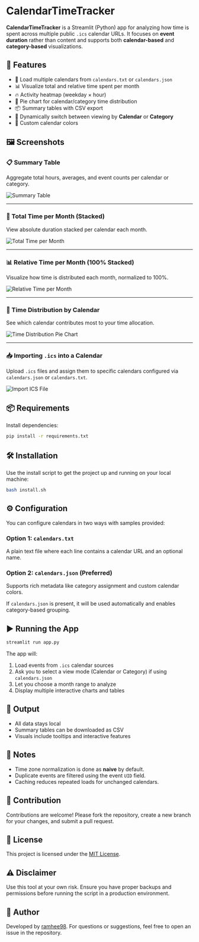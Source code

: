 # CalendarTimeTracker

**CalendarTimeTracker** is a Streamlit (Python) app for analyzing how time is spent across multiple public `.ics` calendar URLs. It focuses on **event duration** rather than content and supports both **calendar-based** and **category-based** visualizations.

## 🚀 Features

- 📅 Load multiple calendars from `calendars.txt` or `calendars.json`
- 📊 Visualize total and relative time spent per month
- 🔥 Activity heatmap (weekday × hour)
- 🍰 Pie chart for calendar/category time distribution
- 📦 Summary tables with CSV export
- 🔄 Dynamically switch between viewing by **Calendar** or **Category**
- 🎨 Custom calendar colors

## 🖼️ Screenshots

### 📋 Summary Table
Aggregate total hours, averages, and event counts per calendar or category.

![Summary Table](img/summary.png)

---

### 📆 Total Time per Month (Stacked)
View absolute duration stacked per calendar each month.

![Total Time per Month](img/total-time-per-month-stacked.png)

---

### 📊 Relative Time per Month (100% Stacked)
Visualize how time is distributed each month, normalized to 100%.

![Relative Time per Month](img/relative-time-per-month.png)

---

### 🥧 Time Distribution by Calendar
See which calendar contributes most to your time allocation.

![Time Distribution Pie Chart](img/time-distribution-per-calendar.png)

---

### 📥 Importing `.ics` into a Calendar
Upload `.ics` files and assign them to specific calendars configured via `calendars.json` or `calendars.txt`.

![Import ICS File](img/import-ics.png)

## 📦 Requirements
Install dependencies:

```bash
pip install -r requirements.txt
```

## 🛠 Installation

Use the install script to get the project up and running on your local machine:

```bash
bash install.sh
```

## ⚙️ Configuration

You can configure calendars in two ways with samples provided:

### Option 1: `calendars.txt`

A plain text file where each line contains a calendar URL and an optional name.

### Option 2: `calendars.json` (Preferred)

Supports rich metadata like category assignment and custom calendar colors.

If `calendars.json` is present, it will be used automatically and enables category-based grouping.

## ▶️ Running the App

```bash
streamlit run app.py
```

The app will:

1. Load events from `.ics` calendar sources
2. Ask you to select a view mode (Calendar or Category) if using `calendars.json`
3. Let you choose a month range to analyze
4. Display multiple interactive charts and tables

## 📂 Output

- All data stays local
- Summary tables can be downloaded as CSV
- Visuals include tooltips and interactive features

## 🧠 Notes

- Time zone normalization is done as **naive** by default.
- Duplicate events are filtered using the event `UID` field.
- Caching reduces repeated loads for unchanged calendars.

## 🙌 Contribution

Contributions are welcome! Please fork the repository, create a new branch for your changes, and submit a pull request.

## 📄 License

This project is licensed under the [MIT License](LICENSE).

## ⚠️ Disclaimer

Use this tool at your own risk. Ensure you have proper backups and permissions before running the script in a production environment.

## 👤 Author

Developed by [ramhee98](https://github.com/ramhee98). For questions or suggestions, feel free to open an issue in the repository.
